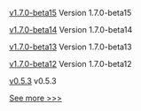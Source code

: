 
[v1.7.0-beta15](https://github.com/hyperledger-labs/hlf-operator/releases/tag/v1.7.0-beta15) Version 1.7.0-beta15

[v1.7.0-beta14](https://github.com/hyperledger-labs/hlf-operator/releases/tag/v1.7.0-beta14) Version 1.7.0-beta14

[v1.7.0-beta13](https://github.com/hyperledger-labs/hlf-operator/releases/tag/v1.7.0-beta13) Version 1.7.0-beta13

[v1.7.0-beta12](https://github.com/hyperledger-labs/hlf-operator/releases/tag/v1.7.0-beta12) Version 1.7.0-beta12

[v0.5.3](https://github.com/hyperledger/firefly-helm-charts/releases/tag/v0.5.3) v0.5.3


[See more >>>](https://start-here.hyperledger.org/releases)
